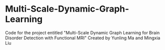 # Multi-Scale-Dynamic-Graph-Learning 
Code for the project entitled "Multi-Scale Dynamic Graph Learning for Brain Disorder Detection with Functional MRI"
Created by Yunling Ma and Mingxia Liu

